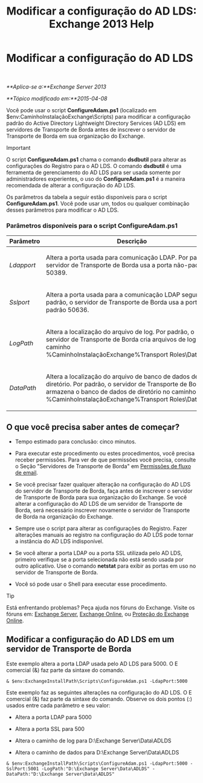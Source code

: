 ﻿---
title: 'Modificar a configuração do AD LDS: Exchange 2013 Help'
TOCTitle: Modificar a configuração do AD LDS
ms:assetid: 381f582c-15ec-43bc-b674-5399fad72c97
ms:mtpsurl: https://technet.microsoft.com/pt-br/library/Aa997269(v=EXCHG.150)
ms:contentKeyID: 61183348
ms.date: 05/22/2018
mtps_version: v=EXCHG.150
ms.translationtype: MT
---

# Modificar a configuração do AD LDS

 

_**Aplica-se a:**Exchange Server 2013_

_**Tópico modificado em:**2015-04-08_

Você pode usar o script **ConfigureAdam.ps1** (localizado em $env:CaminhoInstalaçãoExchange\\Scripts) para modificar a configuração padrão do Active Directory Lightweight Directory Services (AD LDS) em servidores de Transporte de Borda antes de inscrever o servidor de Transporte de Borda em sua organização do Exchange.


> [!IMPORTANT]
> O script <STRONG>ConfigureAdam.ps1</STRONG> chama o comando <STRONG>dsdbutil</STRONG> para alterar as configurações do Registro para o AD&nbsp;LDS. O comando <STRONG>dsdbutil</STRONG> é uma ferramenta de gerenciamento do AD&nbsp;LDS para ser usada somente por administradores experientes, o uso do <STRONG>ConfigureAdam.ps1</STRONG> é a maneira recomendada de alterar a configuração do AD&nbsp;LDS.



Os parâmetros da tabela a seguir estão disponíveis para o script **ConfigureAdam.ps1**. Você pode usar um, todos ou qualquer combinação desses parâmetros para modificar o AD LDS.

### Parâmetros disponíveis para o script ConfigureAdam.ps1

<table>
<colgroup>
<col style="width: 50%" />
<col style="width: 50%" />
</colgroup>
<thead>
<tr class="header">
<th>Parâmetro</th>
<th>Descrição</th>
</tr>
</thead>
<tbody>
<tr class="odd">
<td><p><em>Ldapport</em></p></td>
<td><p>Altera a porta usada para comunicação LDAP. Por padrão, o servidor de Transporte de Borda usa a porta não-padrão 50389.</p></td>
</tr>
<tr class="even">
<td><p><em>Sslport</em></p></td>
<td><p>Altera a porta usada para a comunicação LDAP segura. Por padrão, o servidor de Transporte de Borda usa a porta não-padrão 50636.</p></td>
</tr>
<tr class="odd">
<td><p><em>LogPath</em></p></td>
<td><p>Altera a localização do arquivo de log. Por padrão, o servidor de Transporte de Borda cria arquivos de log no caminho %CaminhoInstalaçãoExchange%Transport Roles\Data\adam</p></td>
</tr>
<tr class="even">
<td><p><em>DataPath</em></p></td>
<td><p>Altera a localização do arquivo de banco de dados de diretório. Por padrão, o servidor de Transporte de Borda armazena o banco de dados de diretório no caminho %CaminhoInstalaçãoExchange%Transport Roles\Data\adam</p></td>
</tr>
</tbody>
</table>


## O que você precisa saber antes de começar?

  - Tempo estimado para conclusão: cinco minutos.

  - Para executar este procedimento ou estes procedimentos, você precisa receber permissões. Para ver de que permissões você precisa, consulte o Seção "Servidores de Transporte de Borda" em [Permissões de fluxo de email](mail-flow-permissions-exchange-2013-help.md).

  - Se você precisar fazer qualquer alteração na configuração do AD LDS do servidor de Transporte de Borda, faça antes de inscrever o servidor de Transporte de Borda para sua organização do Exchange. Se você alterar a configuração do AD LDS de um servidor de Transporte de Borda, será necessário inscrever novamente o servidor de Transporte de Borda na organização do Exchange.

  - Sempre use o script para alterar as configurações do Registro. Fazer alterações manuais ao registro na configuração do AD LDS pode tornar a instância do AD LDS indisponível.

  - Se você alterar a porta LDAP ou a porta SSL utilizada pelo AD LDS, primeiro verifique se a porta selecionada não está sendo usada por outro aplicativo. Use o comando **netstat** para exibir as portas em uso no servidor de Transporte de Borda.

  - Você só pode usar o Shell para executar esse procedimento.


> [!TIP]
> Está enfrentando problemas? Peça ajuda nos fóruns do Exchange. Visite os fóruns em: <A href="https://go.microsoft.com/fwlink/p/?linkid=60612">Exchange Server</A>, <A href="https://go.microsoft.com/fwlink/p/?linkid=267542">Exchange Online</A>, ou <A href="https://go.microsoft.com/fwlink/p/?linkid=285351">Proteção do Exchange Online</A>.



## Modificar a configuração do AD LDS em um servidor de Transporte de Borda

Este exemplo altera a porta LDAP usada pelo AD LDS para 5000. O E comercial (&) faz parte da sintaxe do comando.

    & $env:ExchangeInstallPath\Scripts\ConfigureAdam.ps1 -LdapPort:5000

Este exemplo faz as seguintes alterações na configuração do AD LDS. O E comercial (&) faz parte da sintaxe do comando. Observe os dois pontos (:) usados entre cada parâmetro e seu valor:

  - Altera a porta LDAP para 5000

  - Altera a porta SSL para 500

  - Altera o caminho de log para D:\\Exchange Server\\Data\\ADLDS

  - Altera o caminho de dados para D:\\Exchange Server\\Data\\ADLDS

<!-- end list -->

    & $env:ExchangeInstallPath\Scripts\ConfigureAdam.ps1 -LdapPort:5000 -SslPort:5001 -LogPath:"D:\Exchange Server\Data\ADLDS" -DataPath:"D:\Exchange Server\Data\ADLDS"


